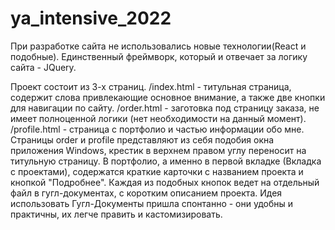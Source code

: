 # ya_intensive_2022
При разработке сайта не использовались новые технологии(React и подобные). Единственный фреймворк, который и отвечает за логику сайта - JQuery.

Проект состоит из 3-х страниц. /index.html - титульная страница, содержит слова привлекающие основное внимание, а также две кнопки для навигации по сайту. /order.html - заготовка под страницу заказа, не имеет полноценной логики (нет необходимости на данный момент). /profile.html - страница с портфолио и частью информации обо мне.
Страницы order и profile представляют из себя подобия окна приложения Windows, крестик в верхнем правом углу переносит на титульную страницу. В портфолио, а именно в первой вкладке (Вкладка с проектами), содержатся краткие карточки с названием проекта и кнопкой "Подробнее". Каждая из подобных кнопок ведет на отдельный файл в гугл-документах, с коротким описанием проекта. Идея использовать Гугл-Документы пришла спонтанно - они удобны и практичны, их легче править и кастомизировать.
